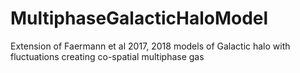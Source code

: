 # MultiphaseGalacticHaloModel
Extension of Faermann et al 2017, 2018 models of Galactic halo with fluctuations creating co-spatial multiphase gas
